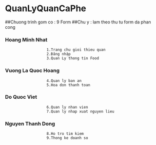 # QuanLyQuanCaPhe

##Chuong trinh gom co : 9 Form 
##Chu y : lam theo thu tu form da phan cong
                   
         
###  Hoang Minh Nhat 
                       1.Trang chu gioi thieu quan
                       2.Đăng nhập
                       3.Quan Ly thong tin Food
                  
###  Vuong La Quoc Hoang
           
                       4.Quan ly ban an
                       5.Hoa don thanh toan
        
### Do Quoc Viet
                       6.Quan ly nhan vien
                       7.Quan ly nhap xuat nguyen lieu
       
### Nguyen Thanh Dong
                       8.Ho tro tim kiem
                       9.Thong ke doanh so
         

